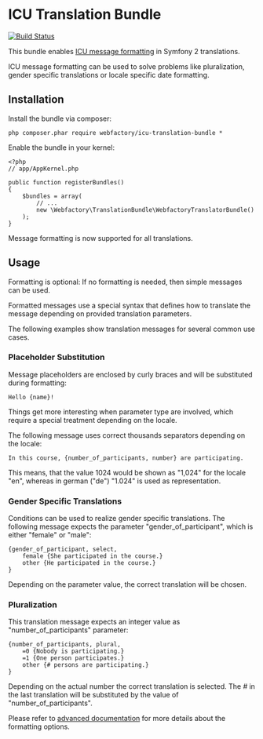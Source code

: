 # ICU Translation Bundle #

[![Build Status](https://travis-ci.org/webfactory/icu-translations-bundle.png?branch=master)](https://travis-ci.org/webfactory/icu-translations-bundle)

This bundle enables [ICU message formatting](http://userguide.icu-project.org/formatparse) in Symfony 2 translations.

ICU message formatting can be used to solve problems like pluralization, gender specific translations
or locale specific date formatting.

## Installation ##

Install the bundle via composer:

    php composer.phar require webfactory/icu-translation-bundle *

Enable the bundle in your kernel:

    <?php
    // app/AppKernel.php

    public function registerBundles()
    {
        $bundles = array(
            // ...
            new \Webfactory\TranslationBundle\WebfactoryTranslatorBundle()
        );
    }

Message formatting is now supported for all translations.

## Usage ##

Formatting is optional: If no formatting is needed, then simple messages can be used.

Formatted messages use a special syntax that defines how to translate the message
depending on provided translation parameters.

The following examples show translation messages for several common use cases.

### Placeholder Substitution ###

Message placeholders are enclosed by curly braces and will be substituted during formatting:

    Hello {name}!

Things get more interesting when parameter type are involved, which require
a special treatment depending on the locale.

The following message uses correct thousands separators depending on the locale:

    In this course, {number_of_participants, number} are participating.

This means, that the value 1024 would be shown as "1,024" for the locale "en", whereas
in german ("de") "1.024" is used as representation.

### Gender Specific Translations ###

Conditions can be used to realize gender specific translations.
The following message expects the parameter "gender_of_participant", which is
either "female" or "male":

    {gender_of_participant, select,
        female {She participated in the course.}
        other {He participated in the course.}
    }

Depending on the parameter value, the correct translation will be chosen.

### Pluralization ###

This translation message expects an integer value as "number_of_participants" parameter:

    {number_of_participants, plural,
        =0 {Nobody is participating.}
        =1 {One person participates.}
        other {# persons are participating.}
    }

Depending on the actual number the correct translation is selected. The *#* in
the last translation will be substituted by the value of "number_of_participants".

Please refer to [advanced documentation](Resources/doc/index.rst) for more details about the formatting options.